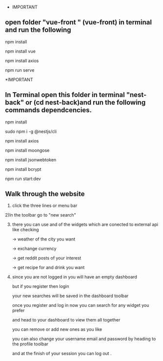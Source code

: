 - IMPORTANT

## open folder "vue-front " (vue-front) in terminal and run the following

npm install

npm install vue

npm install axios

npm run serve

\*IMPORTANT

## In Terminal open this folder in terminal "nest-back" or (cd nest-back)and run the following commands dependcencies.

npm install

sudo npm i -g @nestjs/cli

npm install axios

npm install moongose

npm install jsonwebtoken

npm install bcrypt

npm run start:dev

## Walk through the website

1. click the three lines or menu bar

2)In the toolbar go to "new search"

3. there you can use and of the widgets which are conected to external api like checking

   -> weather of the city you want

   -> exchange currency

   -> get reddit posts of your interest

   -> get recipe for and drink you want

4. since you are not logged in you will have an empty dashboard

   but if you register then login

   your new searches will be saved in the dashboard toolbar

   once you register and log in now you can search for any widget you prefer

   and head to your dashboard to view them all together

   you can remove or add new ones as you like

   you can also change your username email and password by heading to the profile toolbar

   and at the finish of your session you can log out .
